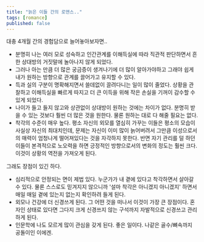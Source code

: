 ```yaml
---
title: "늙은 이들 간의 로맨스.."
tags: [romance]
published: false
---
```


대충 4개월 간의 경험담으로 늘어놓아보자면..

- 분명히 나는 여러 모로 성숙하고 인간관계를 이해득실에 따라 직관적 판단하면서 흔한 상대방의 거짓말에 놀아나지 않게 되었다.
- 그러나 아는 만큼 더 많은 궁금증이 생겨나기에 더 많이 알아가야하고 그래야 쉽게 내가 원하는 방향으로 관계를 끌어가고 유지할 수 있다.
- 득과 실의 구분이 명확해지면서 쓸데없이 끌려다니는 일이 많이 줄었다. 상황을 관찰하고 이해득실을 빠르게 따지고 더 큰 이득을 위해 작은 손실을 기꺼이 감수할 수 있게 되었다.
- 나이가 들고 들지 않고와 상관없이 상대방이 원하는 것에는 차이가 없다. 분명히 받을 수 있는 것보다 훨씬 더 많은 것을 원한다. 물론 원하는 대로 다 해줄 필요는 없다.
- 착각의 수준이 매우 높다. 평소 자신의 외모를 열심히 가꾸는 이들은 평소의 모습이 사실상 자신의 최대치인데, 문제는 자신이 이미 많이 늙어버려서 그만큼 이성으로서의 매력이 엄청나게 떨어져있다는 것을 자각하지 못한다. 반면 자기 관리를 덜 하던 이들이 본격적으로 노오력을 하면 긍정적인 방향으로서의 변화의 정도는 훨씬 크다. 이것이 상황의 역전을 가져오게 된다.

그래도 장점이 있긴 하다.

- 심리적으로 안정되는 면이 제법 있다. 누군가가 내 곁에 있다고 착각하면서 살아갈 수 있다. 물론 스스로도 믿겨지지 않으니까 '설마 착각은 아니겠지 아니겠지' 하면서 매일 매일 곁에 있는지 없는지 확인하려 들게 된다.
- 외모나 건강에 더 신경쓰게 된다. 그 어떤 것을 떠나서 이것이 가장 큰 장점이다. 혼자인 상태로 있다면 그다지 크게 신경쓰지 않는 구석까지 자발적으로 신경쓰고 관리하게 된다.
- 인문학에 나도 모르게 많이 관심을 갖게 된다. 좋은 일이다. 나같은 골수/뼈속까지 공돌이인 이에겐.
